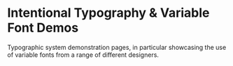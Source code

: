 # Intentional Typography & Variable Font Demos
Typographic system demonstration pages, in particular showcasing the use of variable fonts from a range of different designers.
